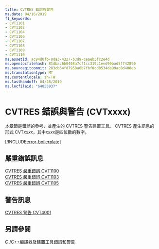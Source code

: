 ```yaml
---
title: CVTRES 錯誤與警告
ms.date: 04/16/2019
f1_keywords:
- CVT1101
- CVT1102
- CVT1104
- CVT1106
- CVT1107
- CVT1108
- CVT1109
- CVT1110
ms.assetid: ac94d0fb-0da3-4327-b3d9-ceaeb3fc2e4d
ms.openlocfilehash: 81dbac6b0408a7cf1cc319c1eed90bad5f742890
ms.sourcegitcommit: 283cb64fd7958a6b7fbf0cd8534de99ac8d408eb
ms.translationtype: MT
ms.contentlocale: zh-TW
ms.lasthandoff: 04/28/2019
ms.locfileid: "64855937"
---
```

# <a name="cvtres-errors-and-warnings-cvtxxxx"></a>CVTRES 錯誤與警告 (CVTxxxx)

本章節是錯誤的參考，並產生的 CVTRES 警告建置工具。 CVTRES 產生訊息的形式 CVT*xxxx*，其中*xxxx*是四位數的數字。

[!INCLUDE[error-boilerplate](../../error-messages/includes/error-boilerplate.md)]

## <a name="fatal-error-messages"></a>嚴重錯誤訊息

[CVTRES 嚴重錯誤 CVT1100](cvtres-fatal-error-cvt1100.md) \
[CVTRES 嚴重錯誤 CVT1103](cvtres-fatal-error-cvt1103.md) \
[CVTRES 嚴重錯誤 CVT1105](cvtres-fatal-error-cvt1105.md)

## <a name="warning-messages"></a>警告訊息

[CVTRES 警告 CVT4001](cvtres-warning-cvt4001.md)

## <a name="see-also"></a>另請參閱

[C /C++編譯器及建置工具錯誤和警告](../compiler-errors-1/c-cpp-build-errors.md)
